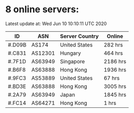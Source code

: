 # 8 online servers:

Latest update at: Wed Jun 10 10:10:11 UTC 2020

| ID | ASN | Server Country | Online |
| -- | --- | -------------- | ------ |
| #.D09B | AS174 | United States | 282 hrs |
| #.C831 | AS12301 | Hungary | 464 hrs |
| #.7F1D | AS63949 | Singapore | 2186 hrs |
| #.B6F8 | AS63888 | Hong Kong | 1936 hrs |
| #.9FC3 | AS53889 | United States | 67 hrs |
| #.BD3E | AS63888 | Hong Kong | 3005 hrs |
| #.2A79 | AS63949 | Japan | 1845 hrs |
| #.FC14 | AS64271 | Hong Kong | 1 hrs |

